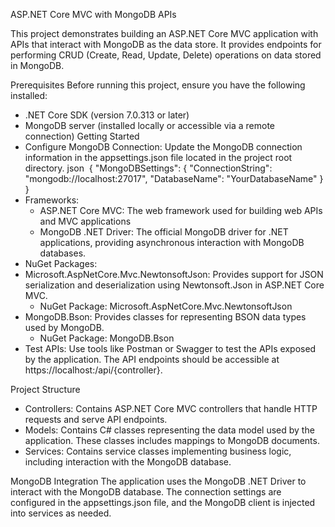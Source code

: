 ASP.NET Core MVC with MongoDB APIs

This project demonstrates building an ASP.NET Core MVC application with APIs that interact with MongoDB as the data store. It provides endpoints for performing CRUD (Create, Read, Update, Delete) operations on data stored in MongoDB.

Prerequisites
Before running this project, ensure you have the following installed:
* .NET Core SDK (version 7.0.313 or later)
* MongoDB server (installed locally or accessible via a remote connection)
Getting Started
* Configure MongoDB Connection: Update the MongoDB connection information in the appsettings.json file located in the project root directory. json  { "MongoDBSettings": { "ConnectionString": "mongodb://localhost:27017", "DatabaseName": "YourDatabaseName" } }   
* Frameworks:
    * ASP.NET Core MVC: The web framework used for building web APIs and MVC applications
    * MongoDB .NET Driver: The official MongoDB driver for .NET applications, providing asynchronous interaction with MongoDB databases.
* NuGet Packages:
* Microsoft.AspNetCore.Mvc.NewtonsoftJson: Provides support for JSON serialization and deserialization using Newtonsoft.Json in ASP.NET Core MVC.
    * NuGet Package: Microsoft.AspNetCore.Mvc.NewtonsoftJson
* MongoDB.Bson: Provides classes for representing BSON data types used by MongoDB.
    * NuGet Package: MongoDB.Bson   
* Test APIs: Use tools like Postman or Swagger to test the APIs exposed by the application. The API endpoints should be accessible at https://localhost:<port>/api/{controller}.


Project Structure
* Controllers: Contains ASP.NET Core MVC controllers that handle HTTP requests and serve API endpoints.
* Models: Contains C# classes representing the data model used by the application. These classes includes mappings to MongoDB documents.
* Services: Contains service classes implementing business logic, including interaction with the MongoDB database.


MongoDB Integration
The application uses the MongoDB .NET Driver to interact with the MongoDB database. The connection settings are configured in the appsettings.json file, and the MongoDB client is injected into services as needed.

